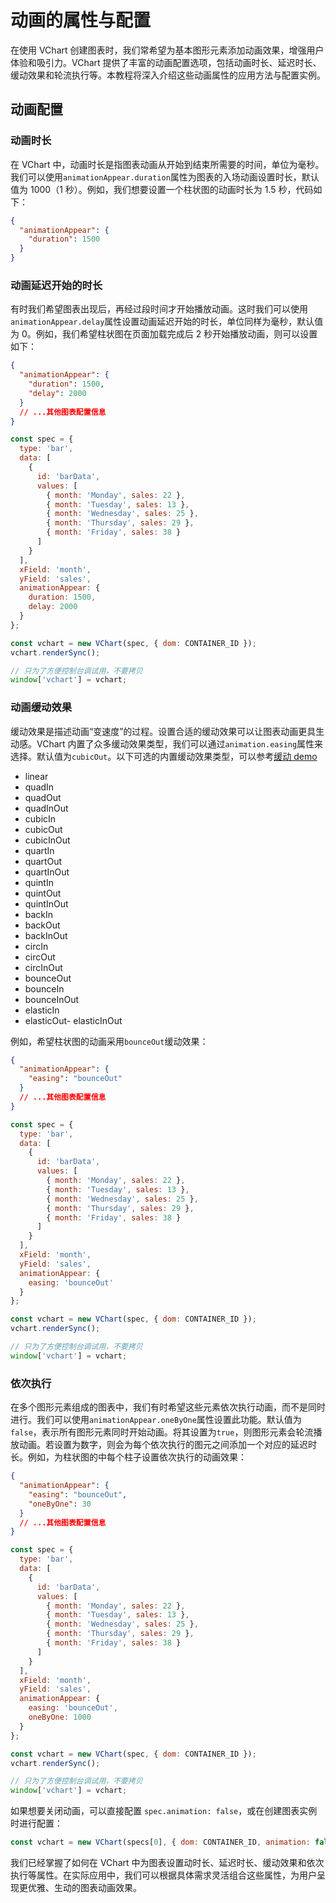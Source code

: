 # 动画的属性与配置

在使用 VChart 创建图表时，我们常希望为基本图形元素添加动画效果，增强用户体验和吸引力。VChart 提供了丰富的动画配置选项，包括动画时长、延迟时长、缓动效果和轮流执行等。本教程将深入介绍这些动画属性的应用方法与配置实例。

## 动画配置

### 动画时长

在 VChart 中，动画时长是指图表动画从开始到结束所需要的时间，单位为毫秒。我们可以使用`animationAppear.duration`属性为图表的入场动画设置时长，默认值为 1000（1 秒）。例如，我们想要设置一个柱状图的动画时长为 1.5 秒，代码如下：

```json
{
  "animationAppear": {
    "duration": 1500
  }
}
```

### 动画延迟开始的时长

有时我们希望图表出现后，再经过段时间才开始播放动画。这时我们可以使用`animationAppear.delay`属性设置动画延迟开始的时长，单位同样为毫秒，默认值为 0。例如，我们希望柱状图在页面加载完成后 2 秒开始播放动画，则可以设置如下：

```json
{
  "animationAppear": {
    "duration": 1500,
    "delay": 2000
  }
  // ...其他图表配置信息
}
```

```javascript livedemo
const spec = {
  type: 'bar',
  data: [
    {
      id: 'barData',
      values: [
        { month: 'Monday', sales: 22 },
        { month: 'Tuesday', sales: 13 },
        { month: 'Wednesday', sales: 25 },
        { month: 'Thursday', sales: 29 },
        { month: 'Friday', sales: 38 }
      ]
    }
  ],
  xField: 'month',
  yField: 'sales',
  animationAppear: {
    duration: 1500,
    delay: 2000
  }
};

const vchart = new VChart(spec, { dom: CONTAINER_ID });
vchart.renderSync();

// 只为了方便控制台调试用，不要拷贝
window['vchart'] = vchart;
```

### 动画缓动效果

缓动效果是描述动画“变速度”的过程。设置合适的缓动效果可以让图表动画更具生动感。VChart 内置了众多缓动效果类型，我们可以通过`animation.easing`属性来选择。默认值为`cubicOut`。以下可选的内置缓动效果类型，可以参考[缓动 demo](../../../demo/combination/easing-visualization)

- linear
- quadIn
- quadOut
- quadInOut
- cubicIn
- cubicOut
- cubicInOut
- quartIn
- quartOut
- quartInOut
- quintIn
- quintOut
- quintInOut
- backIn
- backOut
- backInOut
- circIn
- circOut
- circInOut
- bounceOut
- bounceIn
- bounceInOut
- elasticIn
- elasticOut- elasticInOut

例如，希望柱状图的动画采用`bounceOut`缓动效果：

```json
{
  "animationAppear": {
    "easing": "bounceOut"
  }
  // ...其他图表配置信息
}
```

```javascript livedemo
const spec = {
  type: 'bar',
  data: [
    {
      id: 'barData',
      values: [
        { month: 'Monday', sales: 22 },
        { month: 'Tuesday', sales: 13 },
        { month: 'Wednesday', sales: 25 },
        { month: 'Thursday', sales: 29 },
        { month: 'Friday', sales: 38 }
      ]
    }
  ],
  xField: 'month',
  yField: 'sales',
  animationAppear: {
    easing: 'bounceOut'
  }
};

const vchart = new VChart(spec, { dom: CONTAINER_ID });
vchart.renderSync();

// 只为了方便控制台调试用，不要拷贝
window['vchart'] = vchart;
```

### 依次执行

在多个图形元素组成的图表中，我们有时希望这些元素依次执行动画，而不是同时进行。我们可以使用`animationAppear.oneByOne`属性设置此功能。默认值为`false`，表示所有图形元素同时开始动画。将其设置为`true`，则图形元素会轮流播放动画。若设置为数字，则会为每个依次执行的图元之间添加一个对应的延迟时长。例如，为柱状图的中每个柱子设置依次执行的动画效果：

```json
{
  "animationAppear": {
    "easing": "bounceOut",
    "oneByOne": 30
  }
  // ...其他图表配置信息
}
```

```javascript livedemo
const spec = {
  type: 'bar',
  data: [
    {
      id: 'barData',
      values: [
        { month: 'Monday', sales: 22 },
        { month: 'Tuesday', sales: 13 },
        { month: 'Wednesday', sales: 25 },
        { month: 'Thursday', sales: 29 },
        { month: 'Friday', sales: 38 }
      ]
    }
  ],
  xField: 'month',
  yField: 'sales',
  animationAppear: {
    easing: 'bounceOut',
    oneByOne: 1000
  }
};

const vchart = new VChart(spec, { dom: CONTAINER_ID });
vchart.renderSync();

// 只为了方便控制台调试用，不要拷贝
window['vchart'] = vchart;
```

如果想要关闭动画，可以直接配置 `spec.animation: false`，或在创建图表实例时进行配置：

```js
const vchart = new VChart(specs[0], { dom: CONTAINER_ID, animation: false });
```

我们已经掌握了如何在 VChart 中为图表设置动时长、延迟时长、缓动效果和依次执行等属性。在实际应用中，我们可以根据具体需求灵活组合这些属性，为用户呈现更优雅、生动的图表动画效果。
